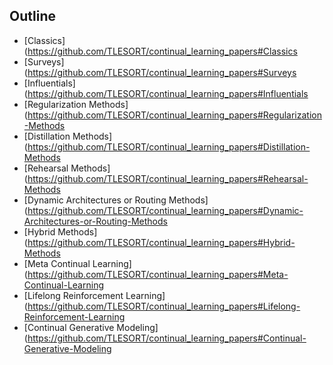 ## Outline 
- [Classics](https://github.com/TLESORT/continual_learning_papers#Classics
- [Surveys](https://github.com/TLESORT/continual_learning_papers#Surveys
- [Influentials](https://github.com/TLESORT/continual_learning_papers#Influentials
- [Regularization Methods](https://github.com/TLESORT/continual_learning_papers#Regularization-Methods
- [Distillation Methods](https://github.com/TLESORT/continual_learning_papers#Distillation-Methods
- [Rehearsal Methods](https://github.com/TLESORT/continual_learning_papers#Rehearsal-Methods
- [Dynamic Architectures or Routing Methods](https://github.com/TLESORT/continual_learning_papers#Dynamic-Architectures-or-Routing-Methods
- [Hybrid Methods](https://github.com/TLESORT/continual_learning_papers#Hybrid-Methods
- [Meta Continual Learning](https://github.com/TLESORT/continual_learning_papers#Meta-Continual-Learning
- [Lifelong Reinforcement Learning](https://github.com/TLESORT/continual_learning_papers#Lifelong-Reinforcement-Learning
- [Continual Generative Modeling](https://github.com/TLESORT/continual_learning_papers#Continual-Generative-Modeling
